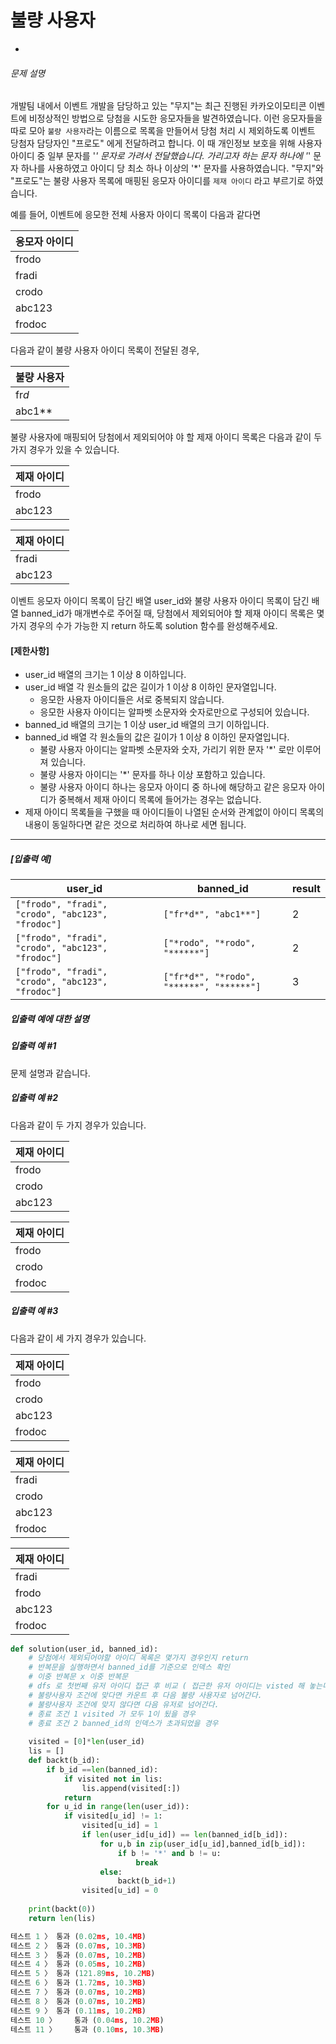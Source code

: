# 불량 사용자

- 

###### 문제 설명

개발팀 내에서 이벤트 개발을 담당하고 있는 "무지"는 최근 진행된 카카오이모티콘 이벤트에 비정상적인 방법으로 당첨을 시도한 응모자들을 발견하였습니다. 이런 응모자들을 따로 모아 `불량 사용자`라는 이름으로 목록을 만들어서 당첨 처리 시 제외하도록 이벤트 당첨자 담당자인 "프로도" 에게 전달하려고 합니다. 이 때 개인정보 보호을 위해 사용자 아이디 중 일부 문자를 '*' 문자로 가려서 전달했습니다. 가리고자 하는 문자 하나에 '*' 문자 하나를 사용하였고 아이디 당 최소 하나 이상의 '*' 문자를 사용하였습니다.
"무지"와 "프로도"는 불량 사용자 목록에 매핑된 응모자 아이디를 `제재 아이디` 라고 부르기로 하였습니다.

예를 들어, 이벤트에 응모한 전체 사용자 아이디 목록이 다음과 같다면

| 응모자 아이디 |
| ------------- |
| frodo         |
| fradi         |
| crodo         |
| abc123        |
| frodoc        |

다음과 같이 불량 사용자 아이디 목록이 전달된 경우,

| 불량 사용자 |
| ----------- |
| fr*d*       |
| abc1**      |

불량 사용자에 매핑되어 당첨에서 제외되어야 야 할 제재 아이디 목록은 다음과 같이 두 가지 경우가 있을 수 있습니다.

| 제재 아이디 |
| ----------- |
| frodo       |
| abc123      |

| 제재 아이디 |
| ----------- |
| fradi       |
| abc123      |

이벤트 응모자 아이디 목록이 담긴 배열 user_id와 불량 사용자 아이디 목록이 담긴 배열 banned_id가 매개변수로 주어질 때, 당첨에서 제외되어야 할 제재 아이디 목록은 몇가지 경우의 수가 가능한 지 return 하도록 solution 함수를 완성해주세요.

#### **[제한사항]**

- user_id 배열의 크기는 1 이상 8 이하입니다.
- user_id 배열 각 원소들의 값은 길이가 1 이상 8 이하인 문자열입니다.
  - 응모한 사용자 아이디들은 서로 중복되지 않습니다.
  - 응모한 사용자 아이디는 알파벳 소문자와 숫자로만으로 구성되어 있습니다.
- banned_id 배열의 크기는 1 이상 user_id 배열의 크기 이하입니다.
- banned_id 배열 각 원소들의 값은 길이가 1 이상 8 이하인 문자열입니다.
  - 불량 사용자 아이디는 알파벳 소문자와 숫자, 가리기 위한 문자 '*' 로만 이루어져 있습니다.
  - 불량 사용자 아이디는 '*' 문자를 하나 이상 포함하고 있습니다.
  - 불량 사용자 아이디 하나는 응모자 아이디 중 하나에 해당하고 같은 응모자 아이디가 중복해서 제재 아이디 목록에 들어가는 경우는 없습니다.
- 제재 아이디 목록들을 구했을 때 아이디들이 나열된 순서와 관계없이 아이디 목록의 내용이 동일하다면 같은 것으로 처리하여 하나로 세면 됩니다.

------

##### **[입출력 예]**

| user_id                                           | banned_id                                | result |
| ------------------------------------------------- | ---------------------------------------- | ------ |
| `["frodo", "fradi", "crodo", "abc123", "frodoc"]` | `["fr*d*", "abc1**"]`                    | 2      |
| `["frodo", "fradi", "crodo", "abc123", "frodoc"]` | `["*rodo", "*rodo", "******"]`           | 2      |
| `["frodo", "fradi", "crodo", "abc123", "frodoc"]` | `["fr*d*", "*rodo", "******", "******"]` | 3      |

##### **입출력 예에 대한 설명**

##### **입출력 예 #1**

문제 설명과 같습니다.

##### **입출력 예 #2**

다음과 같이 두 가지 경우가 있습니다.

| 제재 아이디 |
| ----------- |
| frodo       |
| crodo       |
| abc123      |

| 제재 아이디 |
| ----------- |
| frodo       |
| crodo       |
| frodoc      |

##### **입출력 예 #3**

다음과 같이 세 가지 경우가 있습니다.

| 제재 아이디 |
| ----------- |
| frodo       |
| crodo       |
| abc123      |
| frodoc      |

| 제재 아이디 |
| ----------- |
| fradi       |
| crodo       |
| abc123      |
| frodoc      |

| 제재 아이디 |
| ----------- |
| fradi       |
| frodo       |
| abc123      |
| frodoc      |



```python
def solution(user_id, banned_id):
    # 당첨에서 제외되어야할 아이디 목록은 몇가지 경우인지 return
    # 반복문을 실행하면서 banned_id를 기준으로 인덱스 확인
    # 이중 반복문 x 이중 반복문
    # dfs 로 첫번째 유저 아이디 접근 후 비교 ( 접근한 유저 아이디는 visted 해 놓는다. ) 
    # 불량사용자 조건에 맞다면 카운트 후 다음 불량 사용자로 넘어간다.
    # 불량사용자 조건에 맞지 않다면 다음 유저로 넘어간다.
    # 종료 조건 1 visited 가 모두 1이 됬을 경우
    # 종료 조건 2 banned_id의 인덱스가 초과되었을 경우
    
    visited = [0]*len(user_id)
    lis = []
    def backt(b_id):
        if b_id ==len(banned_id):
            if visited not in lis:
                lis.append(visited[:])
            return 
        for u_id in range(len(user_id)):
            if visited[u_id] != 1:
                visited[u_id] = 1
                if len(user_id[u_id]) == len(banned_id[b_id]):
                    for u,b in zip(user_id[u_id],banned_id[b_id]):
                        if b != '*' and b != u:
                            break
                    else:
                        backt(b_id+1)
                visited[u_id] = 0
    
    print(backt(0))
    return len(lis)
```



```python
테스트 1 〉	통과 (0.02ms, 10.4MB)
테스트 2 〉	통과 (0.07ms, 10.3MB)
테스트 3 〉	통과 (0.07ms, 10.2MB)
테스트 4 〉	통과 (0.05ms, 10.2MB)
테스트 5 〉	통과 (121.89ms, 10.2MB)
테스트 6 〉	통과 (1.72ms, 10.3MB)
테스트 7 〉	통과 (0.07ms, 10.2MB)
테스트 8 〉	통과 (0.07ms, 10.2MB)
테스트 9 〉	통과 (0.11ms, 10.2MB)
테스트 10 〉	통과 (0.04ms, 10.2MB)
테스트 11 〉	통과 (0.10ms, 10.3MB)
```


